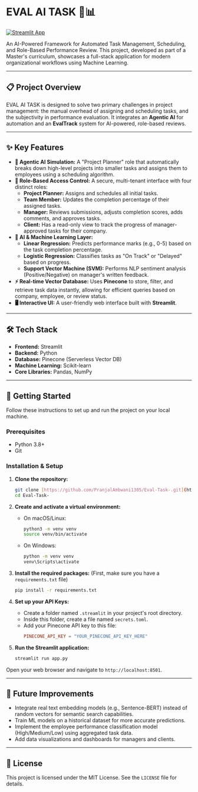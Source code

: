 # EVAL AI TASK 🤖📊

[![Streamlit App](https://static.streamlit.io/badges/streamlit_badge_black_white.svg)](https://evaltask.streamlit.app/)

An AI-Powered Framework for Automated Task Management, Scheduling, and Role-Based Performance Review. This project, developed as part of a Master's curriculum, showcases a full-stack application for modern organizational workflows using Machine Learning.

---

## 📋 Project Overview

EVAL AI TASK is designed to solve two primary challenges in project management: the manual overhead of assigning and scheduling tasks, and the subjectivity in performance evaluation. It integrates an **Agentic AI** for automation and an **EvalTrack** system for AI-powered, role-based reviews.

---

## ✨ Key Features

* **🤖 Agentic AI Simulation:** A "Project Planner" role that automatically breaks down high-level projects into smaller tasks and assigns them to employees using a scheduling algorithm.
* **🔐 Role-Based Access Control:** A secure, multi-tenant interface with four distinct roles:
    * **Project Planner:** Assigns and schedules all initial tasks.
    * **Team Member:** Updates the completion percentage of their assigned tasks.
    * **Manager:** Reviews submissions, adjusts completion scores, adds comments, and approves tasks.
    * **Client:** Has a read-only view to track the progress of manager-approved tasks for their company.
* **🧠 AI & Machine Learning Layer:**
    * **Linear Regression:** Predicts performance marks (e.g., 0-5) based on the task completion percentage.
    * **Logistic Regression:** Classifies tasks as "On Track" or "Delayed" based on progress.
    * **Support Vector Machine (SVM):** Performs NLP sentiment analysis (Positive/Negative) on manager's written feedback.
* **⚡ Real-time Vector Database:** Uses **Pinecone** to store, filter, and retrieve task data instantly, allowing for efficient queries based on company, employee, or review status.
* **🖥️ Interactive UI:** A user-friendly web interface built with **Streamlit**.

---

## 🛠️ Tech Stack

* **Frontend:** Streamlit
* **Backend:** Python
* **Database:** Pinecone (Serverless Vector DB)
* **Machine Learning:** Scikit-learn
* **Core Libraries:** Pandas, NumPy

---

## 🚀 Getting Started

Follow these instructions to set up and run the project on your local machine.

### Prerequisites

* Python 3.8+
* Git

### Installation & Setup

1.  **Clone the repository:**
    ```bash
    git clone [https://github.com/PranjalAmbwani1305/Eval-Task-.git](https://github.com/PranjalAmbwani1305/Eval-Task-.git)
    cd Eval-Task-
    ```

2.  **Create and activate a virtual environment:**
    * On macOS/Linux:
        ```bash
        python3 -m venv venv
        source venv/bin/activate
        ```
    * On Windows:
        ```bash
        python -m venv venv
        venv\Scripts\activate
        ```

3.  **Install the required packages:**
    (First, make sure you have a `requirements.txt` file)
    ```bash
    pip install -r requirements.txt
    ```

4.  **Set up your API Keys:**
    * Create a folder named `.streamlit` in your project's root directory.
    * Inside this folder, create a file named `secrets.toml`.
    * Add your Pinecone API key to this file:
        ```toml
        PINECONE_API_KEY = "YOUR_PINECONE_API_KEY_HERE"
        ```

5.  **Run the Streamlit application:**
    ```bash
    streamlit run app.py
    ```

Open your web browser and navigate to `http://localhost:8501`.

---

## 📝 Future Improvements

* Integrate real text embedding models (e.g., Sentence-BERT) instead of random vectors for semantic search capabilities.
* Train ML models on a historical dataset for more accurate predictions.
* Implement the employee performance classification model (High/Medium/Low) using aggregated task data.
* Add data visualizations and dashboards for managers and clients.

---

## 📄 License

This project is licensed under the MIT License. See the `LICENSE` file for details.
